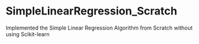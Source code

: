 # SimpleLinearRegression_Scratch
Implemented the Simple Linear Regression Algorithm from Scratch without using Scikit-learn
